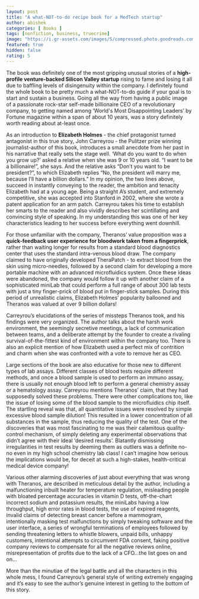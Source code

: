 ```yaml
---
layout: post
title: "A what-NOT-to-do recipe book for a MedTech startup"
author: abishek
categories: [ Books ]
tags: [nonfiction, business, truecrime]
image: "https://i.gr-assets.com/images/S/compressed.photo.goodreads.com/books/1556268702l/37976541.jpg"
featured: true
hidden: false
rating: 5
---
```


The book was definitely one of the most gripping unusual stories of a **high-profile venture-backed Silicon Valley startup** rising to fame and losing it all due to baffling levels of disingenuity within the company. I definitely found the whole book to be pretty much a what-NOT-to-do guide if your goal is to start and sustain a business. Going all the way from having a public image of a passionate rock-star self-made billionaire CEO of a revolutionary company, to getting named among ‘World's Most Disappointing Leaders’ by Fortune magazine within a span of about 10 years, was a story definitely worth reading about at-least once.

As an introduction to **Elizabeth Holmes** - the chief protagonist turned antagonist in this true story, John Carreyrou - the Pulitzer prize winning journalist-author of this book, introduces a small anecdote from her past in his narrative that really sets the stage well. ‘What do you want to do when you grow up?’ asked a relative when she was 9 or 10 years old. “I want to be a billionaire!”, she says. And the relative asks “Don’t you want to be president?”, to which Elizabeth replies “No, the president will marry me, because I’ll have a billion dollars.” In my opinion, the two lines above, succeed in instantly conveying to the reader, the ambition and tenacity Elizabeth had at a young age. Being a straight A’s student, and extremely competitive, she was accepted into Stanford in 2002, where she wrote a patent application for an arm patch. Carreyrou takes his time to establish her smarts to the reader and also vividly describes her scintillating and convincing style of speaking. In my understanding this was one of her key characteristics leading to her success before everything went downhill.

For those unfamiliar with the company, Theranos’ value proposition was a **quick-feedback user experience for bloodwork taken from a fingerprick**, rather than waiting longer for results from a standard blood diagnostics center that uses the standard intra-venous blood draw. The company claimed to have originally developed TheraPatch - to extract blood from the skin using micro-needles, followed by a second claim for developing a more portable machine with an advanced microfluidics system. Once these ideas were abandoned, the company would follow it up with another claim of a sophisticated miniLab that could perform a full range of about 300 lab tests with just a tiny finger-prick of blood put in finger-stick samples. During this period of unrealistic claims, Elizabeth Holmes’ popularity ballooned and Theranos was valued at over 9 billion dollars!

Carreyrou’s elucidations of the series of missteps Theranos took, and his findings were very organized. The author talks about the harsh work environment, the seemingly secretive meetings, a lack of communication between teams, and a deliberate attempt by the founder to create a rivaling survival-of-the-fittest kind of environment within the company too. There is also an explicit mention of how Elizabeth used a perfect mix of contrition and charm when she was confronted with a vote to remove her as CEO.

Large sections of the book are also educative for those new to different types of lab assays. Different classes of blood tests require different methods, and once a blood sample is used to perform an immuno assay, there is usually not enough blood left to perform a general chemistry assay or a hematology assay. Carreyrou mentions Theranos’ claim, that they had supposedly solved these problems. There were other complications too, like <span class="spoiler">the issue of losing some of the blood sample to the microfluidics chip itself. The startling reveal was that, all quantitative issues were resolved by simple excessive blood sample dilution! This resulted in a lower concentration of all substances in the sample, thus reducing the quality of the test. One of the discoveries that was most fascinating to me was their calamitous quality-control mechanism, of simply deleting any experimental observations that didn’t agree with their ideal ‘desired results’. Blatantly dismissing irregularities in test results by deeming them as outliers was a definite no-no even in my high school chemistry lab class!</span> I can’t imagine how serious the implications would be, for deceit at such a high-stakes, health-critical medical device company!

Various other alarming discoveries of just about everything that was wrong with Theranos, are described in meticulous detail by the author, including a malfunctioning inbuilt heater for temperature regulation, misleading people with bloated percentage accuracies in vitamin D tests, off-the-chart incorrect sodium and potassium results, <span class="spoiler">the miniLabs having a low throughput, high error rates in blood tests, the use of expired reagents, invalid claims of detecting breast cancer before a mammogram, intentionally masking test malfunctions by simply tweaking software and the user interface, a series of wrongful terminations of employees followed by sending threatening letters to whistle blowers, unpaid bills, unhappy customers, intentional attempts to circumvent FDA consent, faking positive company reviews to compensate for all the negative reviews online, misrepresentation of profits due to the lack of a CFO</span>...the list goes on and on...

More than the minutiae of the legal battle and all the characters in this whole mess, I found Carreyrou’s general style of writing extremely engaging and it’s easy to see the author’s genuine interest in getting to the bottom of this story.
